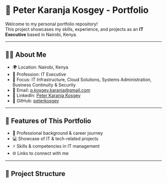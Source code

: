 # 💼 Peter Karanja Kosgey - Portfolio

Welcome to my personal portfolio repository!  
This project showcases my skills, experience, and projects as an **IT Executive** based in Nairobi, Kenya.  

---

## 👨‍💻 About Me
- 🌍 Location: Nairobi, Kenya  
- 📌 Profession: IT Executive  
- 🎯 Focus: IT Infrastructure, Cloud Solutions, Systems Administration, Business Continuity & Security  
- 📧 Email: [p.kosgey.karanja@gmail.com](mailto:p.kosgey.karanja@gmail.com)  
- 🔗 LinkedIn: [Peter Karanja Kosgey](https://www.linkedin.com/in/peter-kosgey-b0aa11101/)  
- 🐙 GitHub: [peterkosgey](https://github.com/peterkosgey)  

---

## 🚀 Features of This Portfolio
- 📑 Professional background & career journey  
- 💻 Showcase of IT & tech-related projects  
- ⚡ Skills & competencies in IT management  
- 🌐 Links to connect with me  

---

## 📂 Project Structure
